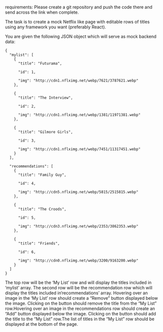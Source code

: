 requirements:
Please create a git repository and push the code there and send across the link when complete.

The task is to create a mock Netflix like page with editable rows of titles using any framework you want (preferably React).

You are given the following JSON object which will serve as mock back­end data: 

```
{
  "mylist": [
    {
      "title": "Futurama",

      "id": 1,

      "img": "http://cdn1.nflximg.net/webp/7621/3787621.webp"
    },

    {
      "title": "The Interview",

      "id": 2,

      "img": "http://cdn1.nflximg.net/webp/1381/11971381.webp"
    },

    {
      "title": "Gilmore Girls",

      "id": 3,

      "img": "http://cdn1.nflximg.net/webp/7451/11317451.webp"
    }
  ],

  "recommendations": [
    {
      "title": "Family Guy",

      "id": 4,

      "img": "http://cdn5.nflximg.net/webp/5815/2515815.webp"
    },

    {
      "title": "The Croods",

      "id": 5,

      "img": "http://cdn3.nflximg.net/webp/2353/3862353.webp"
    },

    {
      "title": "Friends",

      "id": 6,

      "img": "http://cdn0.nflximg.net/webp/3200/9163200.webp"
    }
  ]
}

```

The top row will be the ‘My List’ row and will display the titles included in ‘mylist’ array. The second row will be the recommendation row which will display the titles included in‘recommendations’ array. Hovering over an image in the ‘My List’ row should create a “Remove” button displayed below the image. Clicking on the button should remove the title from the “My List” row.Hovering over an image in the recommendations row should create an “Add” button displayed below the image. Clicking on the button should add the title to the “My List” row.The list of titles in the “My List” row should be displayed at the bottom of the page.

